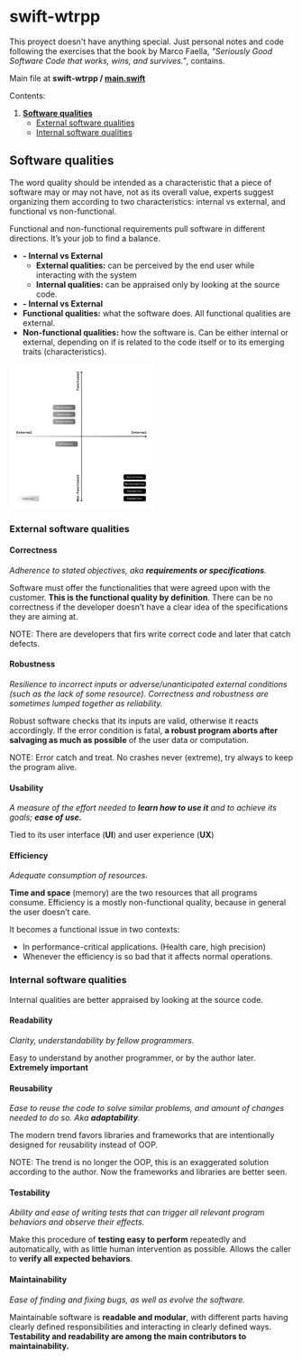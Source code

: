 # swift-wtrpp
This proyect doesn't have anything special. Just personal notes and code following the exercises that the book by Marco Faella, *"Seriously Good Software  Code that works, wins, and survives."*, contains.

Main file at **swift-wtrpp / [main.swift](https://github.com/AOx0/swift-wtrpp/blob/master/swift-wtrpp/main.swift)**



Contents:

1. **[Software qualities](https://github.com/AOx0/swift-wtrpp#software-qualities)**
   - [External software qualities](https://github.com/AOx0/swift-wtrpp#external-software-qualities)
   - [Internal software qualities](https://github.com/AOx0/swift-wtrpp#internal-software-qualities)



## Software qualities

The word quality should be intended as a characteristic that a piece of software may or may not have, not as its overall value, experts suggest organizing them according to two characteristics: internal vs external, and functional vs non-functional.

Functional and non-functional requirements pull software in different directions. It’s your job to find a balance.

- **- Internal vs External**
  - **External qualities:** can be perceived by the end user while interacting with the system
  - **Internal qualities:** can be appraised only by looking at the source code.
-  **- Internal vs External**
  - **Functional qualities:** what the software does. All functional qualities are external.
  - **Non-functional qualities:** how the software is. Can be either internal or external, depending on if is related to the code itself or to its emerging traits (characteristics).



<img src="https://github.com/AOx0/swift-wtrpp/blob/master/res/Untitled.png" style="zoom:25%;" />

### External software qualities

#### Correctness

*Adherence to stated objectives, aka **requirements or specifications**.*

Software must offer the functionalities that were agreed upon with the customer. **This is the functional quality by definition**. There can be no correctness if the developer doesn’t have a clear idea of the specifications they are aiming at.

NOTE: There are developers that firs write correct code and later that catch defects.

#### Robustness

*Resilience to incorrect inputs or adverse/unanticipated external conditions (such as the lack of some resource). Correctness and robustness are sometimes lumped together as reliability.*

Robust software checks that its inputs are valid, otherwise it reacts accordingly. If the error condition is fatal, **a robust program aborts after salvaging as much as possible** of the user data or computation.

NOTE: Error catch and treat. No crashes never (extreme), try always to keep the program alive.

#### Usability

*A measure of the effort needed to **learn how to use it** and to achieve its goals; **ease of use.***

Tied to its user interface (**UI**) and user experience (**UX**)

#### Efficiency

*Adequate consumption of resources.*

**Time and space** (memory) are the two resources that all programs consume. Efficiency is a mostly non-functional quality, because in general the user doesn’t care.

It becomes a functional issue in two contexts:

- In performance-critical applications. (Health care, high precision)
- Whenever the efficiency is so bad that it affects normal operations.

### Internal software qualities

Internal qualities are better appraised by looking at the source code.

#### Readability

*Clarity, understandability by fellow programmers.*

Easy to understand by another programmer, or by the author later. **Extremely important**

#### Reusability

*Ease to reuse the code to solve similar problems, and amount of changes needed to do so. Aka **adaptability**.*

The modern trend favors libraries and frameworks that are intentionally designed for reusability instead of OOP. 

NOTE: The trend is no longer the OOP, this is an exaggerated solution according to the author. Now the frameworks and libraries are better seen.

#### Testability

*Ability and ease of writing tests that can trigger all relevant program behaviors and observe their effects.*

Make this procedure of **testing easy to perform** repeatedly and automatically, with as little human intervention as possible. Allows the caller to **verify all expected behaviors**.

#### Maintainability

*Ease of finding and fixing bugs, as well as evolve the software.*

Maintainable software is **readable and modular**, with different parts having clearly defined responsibilities and interacting in clearly defined ways. **Testability and readability are among the main contributors to maintainability.**

